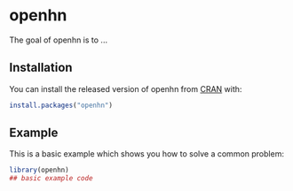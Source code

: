 
# openhn

<!-- badges: start -->
<!-- badges: end -->

The goal of openhn is to ...

## Installation

You can install the released version of openhn from [CRAN](https://CRAN.R-project.org) with:

``` r
install.packages("openhn")
```

## Example

This is a basic example which shows you how to solve a common problem:

``` r
library(openhn)
## basic example code
```

